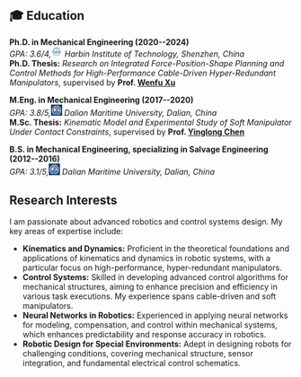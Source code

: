## 🎓 Education

**Ph.D. in Mechanical Engineering (2020--2024)**  
*GPA: 3.6/4,<a href="https://www.hitsz.edu.cn/"><img class="svg" src="/images/logo/hit_s.png" width="20pt"></a> Harbin Institute of Technology, Shenzhen, China*  
**Ph.D. Thesis:** *Research on Integrated Force-Position-Shape Planning and Control Methods for High-Performance Cable-Driven Hyper-Redundant Manipulators*, supervised by **Prof. [Wenfu Xu](https://scholar.google.com.hk/citations?user=6CoQt6UAAAAJ&hl=EN)** 

**M.Eng. in Mechanical Engineering (2017--2020)**  
*GPA: 3.8/5,<a href="https://www.dlmu.edu.cn/"><img class="svg" src="/images/logo/DMU_s.png" width="20pt"></a> Dalian Maritime University, Dalian, China*  
**M.Sc. Thesis:** *Kinematic Model and Experimental Study of Soft Manipulator Under Contact Constraints*, supervised by **Prof. [Yinglong Chen](https://scholar.google.com.hk/citations?hl=zh-CN&user=eop5ycQAAAAJ&hl=EN)**

**B.S. in Mechanical Engineering, specializing in Salvage Engineering (2012--2016)**  
*GPA: 3.1/5,<a href="https://www.dlmu.edu.cn/"><img class="svg" src="/images/logo/DMU_s.png" width="20pt"></a> Dalian Maritime University, Dalian, China*

## Research Interests

I am passionate about advanced robotics and control systems design. My key areas of expertise include:

- **Kinematics and Dynamics:** Proficient in the theoretical foundations and applications of kinematics and dynamics in robotic systems, with a particular focus on high-performance, hyper-redundant manipulators.
- **Control Systems:** Skilled in developing advanced control algorithms for mechanical structures, aiming to enhance precision and efficiency in various task executions. My experience spans cable-driven and soft manipulators.
- **Neural Networks in Robotics:** Experienced in applying neural networks for modeling, compensation, and control within mechanical systems, which enhances predictability and response accuracy in robotics.
- **Robotic Design for Special Environments:** Adept in designing robots for challenging conditions, covering mechanical structure, sensor integration, and fundamental electrical control schematics.
